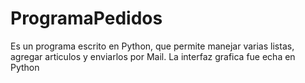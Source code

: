 # ProgramaPedidos
Es un programa escrito en Python, que permite manejar varias listas, agregar articulos y enviarlos por Mail. La interfaz grafica fue echa en Python
